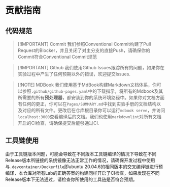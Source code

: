 # 贡献指南

## 代码规范

> [!IMPORTANT] Commit
> 我们参照Conventional Commit构建了Pull Request的Blocker，并且关闭了对主分支的直接Push，请确保你的Commit符合Conventional Commit规范

> [!IMPORTANT] Github
> 我们使用Github Issues跟踪所有的问题，如果你在实验过程中产生了任何预期以外的错误，欢迎提交Issues.

> [!NOTE] MDBook
> 我们使用基于MdBook构建Markdown文档体系，你可以参照`.github/github-pages.yaml`中的下载指示，将所有的Mdbook及其所需要的所有**预处理器**，都安装到你的系统环境路径中。如果你对文档方面有任何的更正，你可以在`Pages/SUMMARY.md`中找到实验手册的文档结构以及对应的所有文件。更改后在仓库根目录你可以运行`mdbook serve`，并访问`localhost:3000`查看编译后的文档。我们也使用`markdownlint`对所有文档开启的CI检查，请确保提交后能够通过CI.

## 工具链使用

由于工具链版本问题，可能会导致在不同版本工具链编译的情况下导致在不同Release版本所链接的系统镜像无法正常工作的情况，请确保开发过程中使用与`.devcontainer/Dockerfile`即ubuntu 20.04.6的相同版本的交叉编译链进行预编译，本仓库对所有Lab的正确答案的构建同样开启了CI检查，如果发现在不同Release版本下无法通过，请检查你所使用的工具链是否符合预期。
